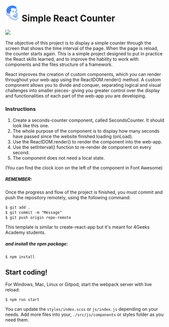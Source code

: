 # <img src="https://github.com/jesus-cano-ortega/js-introduction-exercises/blob/main/assets/resources/img/face.png" width="45" alt="Personal Logo"> Simple React Counter

<p>
  <a href="https://silver-butterfly-eibdih2e.ws-eu17.gitpod.io/"><img src="https://raw.githubusercontent.com/4GeeksAcademy/react-hello/master/open-in-gitpod.svg?sanitize=true" />
  </a>
</p>

The objective of this project is to display a simple counter through the screen that shows the time interval of the page. When the page is reload, the counter starts again.
This is a simple project designed to put in practice the React skills learned, and to improve the hability to work with components and the files structure of a framework.

React improves the creation of custom components, which you can render throughout your web-app using the ReactDOM.render() method. A custom component allows you to divide and conquer, separating logical and visual challenges into smaller pieces- giving you greater control over the display and functionalities of each part of the web-app you are developing.

### Instructions

1. Create a seconds-counter component, called SecondsCounter. It should look like this one.
2. The whole purpose of the component is to display how many seconds have passed since the website finished loading (onLoad).
3. Use the ReactDOM.render() to render the component into the web-app.
4. Use the setInterval() function to re-render de component on every second.
5. The component does not need a local state.

(You can find the clock icon on the left of the component in Font Awesome)

##### REMEMBER: 

Once the progress and flow of the project is finished, you must commit and push the repository remotely, using the following command:

```
$ git add . 
$ git commit -m "Message"
$ git push origin repo-remote
```

This template is similar to create-react-app but it's meant for 4Geeks Academy students.

##### and install the npm package:
```
$ npm install
```
## Start coding!

For Windows, Mac, Linux or Gitpod, start the webpack server with live reload:
```
$ npm run start
```

You can update the `styles/index.scss` or `js/index.js` depending on your needs.
Add more files into your, `./src/js/components` or styles folder as you need them.
